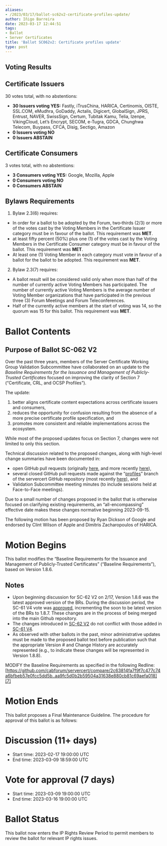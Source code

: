 ```yaml
---
aliases:
- /2023/03/17/ballot-sc62v2-certificate-profiles-update/
author: Iñigo Barreira
date: 2023-03-17 12:44:51
tags:
- Ballot
- Server Certificates
title: 'Ballot SC062v2: Certificate profiles update'
type: post
---
```


## Voting Results

## Certificate Issuers

30 votes total, with no abstentions:

- **30 Issuers voting YES:** Fastly, iTrusChina, HARICA, Certinomis, OISTE, SSL.COM, eMudhra, GoDaddy, Actalis, Digicert, GlobalSign, JPRS, Entrust, NAVER, SwissSign, Certum, Tubitak Kamu, Telia, Izenpe, VikingCloud, Let’s Encrypt, SECOM, e-Tugra, GDCA, Chunghwa Telecom, Buypass, CFCA, Disig, Sectigo, Amazon
- **0 Issuers voting NO**
- **0 Issuers ABSTAIN**

## Certificate Consumers

3 votes total, with no abstentions:

- **3 Consumers voting YES:** Google, Mozilla, Apple
- **0 Consumers voting NO**
- **0 Consumers ABSTAIN**

## Bylaws Requirements

1. Bylaw 2.3(6) requires:

- In order for a ballot to be adopted by the Forum, two‐thirds (2/3) or more of the votes cast by the Voting Members in the Certificate Issuer category must be in favour of the ballot. This requirement was **MET**.
- at least fifty percent (50%) plus one (1) of the votes cast by the Voting Members in the Certificate Consumer category must be in favour of the ballot. This requirement was **MET**.
- At least one (1) Voting Member in each category must vote in favour of a ballot for the ballot to be adopted. This requirement was **MET**.

2. Bylaw 2.3(7) requires:

- A ballot result will be considered valid only when more than half of the number of currently active Voting Members has participated. The number of currently active Voting Members is the average number of Voting Member organizations that have participated in the previous three (3) Forum Meetings and Forum Teleconferences.
- Half of the currently active members at the start of voting was 14, so the quorum was 15 for this ballot. This requirement was **MET**.

# Ballot Contents

## Purpose of Ballot SC-062 V2

Over the past three years, members of the Server Certificate Working Group Validation Subcommittee have collaborated on an update to the _Baseline Requirements for the Issuance and Management of Publicly-Trusted Certificates_ focused on improving the clarity of Section 7 (“Certificate, CRL, and OCSP Profiles”).

The update:

1. better aligns certificate content expectations across certificate issuers and consumers,
1. reduces the opportunity for confusion resulting from the absence of a more precise certificate profile specification, and
1. promotes more consistent and reliable implementations across the ecosystem.

While most of the proposed updates focus on Section 7, changes were not limited to only this section.

Technical discussion related to the proposed changes, along with high-level change summaries have been documented in:

- open GitHub pull requests (originally [here][1], and more recently [here][2]),
- several closed GitHub pull requests made against the “[profiles][3]” branch of the servercert GitHub repository (most recently [here][4]), and
- Validation Subcommittee meeting minutes (to include sessions held at Face-to-Face meetings).

Due to a small number of changes proposed in the ballot that is otherwise focused on clarifying existing requirements, an “all-encompassing” effective date makes these changes normative beginning 2023-09-15.

The following motion has been proposed by Ryan Dickson of Google and endorsed by Clint Wilson of Apple and Dimitris Zacharopoulos of HARICA.

# Motion Begins

This ballot modifies the “Baseline Requirements for the Issuance and Management of Publicly-Trusted Certificates” (“Baseline Requirements”), based on Version 1.8.6.

## Notes

- Upon beginning discussion for SC-62 V2 on 2/17, Version 1.8.6 was the latest approved version of the BRs. During the discussion period, the SC-61 V4 vote was [approved][5], incrementing the soon to be latest version of the BRs to 1.8.7. These changes are in the process of being merged into the main Github repository.
- The changes introduced in [SC-62 V2][6] do not conflict with those added in [SC-61 V4][7].
- As observed with other ballots in the past, minor administrative updates must be made to the proposed ballot text before publication such that the appropriate Version # and Change History are accurately represented (e.g., to indicate these changes will be represented in Version 1.8.8).

MODIFY the Baseline Requirements as specified in the following Redline: [https://github.com/cabforum/servercert/compare/2c63814fa7f9f7c477c74a6bfbeb57e0fcc5dd5b..aa9fc5d0b2b59504a31638e880cb81c69aefa018][7]

# Motion Ends

This ballot proposes a Final Maintenance Guideline. The procedure for approval of this ballot is as follows:

# Discussion (11+ days)

- Start time: 2023-02-17 19:00:00 UTC
- End time: 2023-03-09 18:59:00 UTC

# Vote for approval (7 days)

- Start time: 2023-03-09 19:00:00 UTC
- End time: 2023-03-16 19:00:00 UTC

# Ballot Status

This ballot now enters the IP Rights Review Period to permit members to review the ballot for relevant IP rights issues.

[1]: https://github.com/sleevi/cabforum-docs/pull/36
[2]: https://github.com/cabforum/servercert/pull/373
[3]: https://github.com/cabforum/servercert/tree/profiles
[4]: https://github.com/cabforum/servercert/pull/418
[5]: https://lists.cabforum.org/pipermail/servercert-wg/2023-February/003600.html
[6]: https://github.com/cabforum/servercert/compare/e87bc5fcf35f533e58899311e538e6ffe959102e
[7]: https://github.com/cabforum/servercert/compare/2c63814fa7f9f7c477c74a6bfbeb57e0fcc5dd5b..aa9fc5d0b2b59504a31638e880cb81c69aefa018
